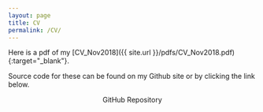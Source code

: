```yaml
---
layout: page
title: CV
permalink: /CV/
---
```


Here is a pdf of my [CV_Nov2018]({{ site.url }}/pdfs/CV_Nov2018.pdf){:target="_blank"}.

Source code for these can be found on my Github site or by clicking the link below.

<center>GitHub Repository
<a href="http://github.com/martynalukaszewicz/CV"><p><i class="fa fa-github"></i></p></a>
</center>
